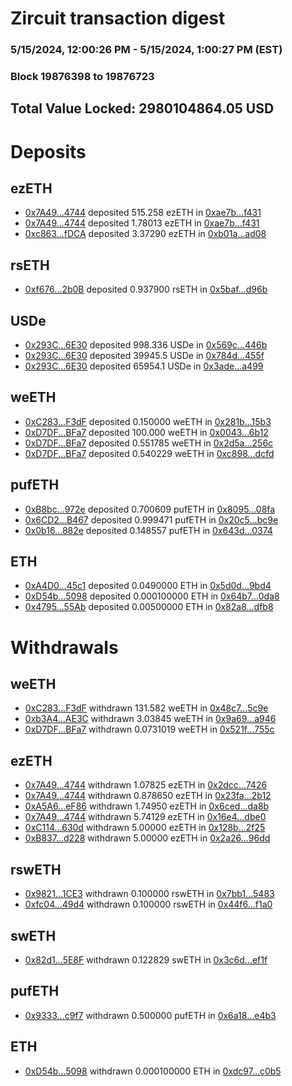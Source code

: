 # Zircuit transaction digest
### 5/15/2024, 12:00:26 PM - 5/15/2024, 1:00:27 PM (EST)
### Block 19876398 to 19876723

## Total Value Locked: 2980104864.05 USD

# Deposits
## ezETH
- [0x7A49...4744](https://etherscan.io/address/0x7A493Be5c2ce014cD049Bf178a1ac0Db1B434744) deposited 515.258 ezETH in [0xae7b...f431](https://etherscan.io/tx/0x7A493Be5c2ce014cD049Bf178a1ac0Db1B434744)
- [0x7A49...4744](https://etherscan.io/address/0x7A493Be5c2ce014cD049Bf178a1ac0Db1B434744) deposited 1.78013 ezETH in [0xae7b...f431](https://etherscan.io/tx/0x7A493Be5c2ce014cD049Bf178a1ac0Db1B434744)
- [0xc863...fDCA](https://etherscan.io/address/0xc86331cd23D87d0Cd44CAb80C8f9c22120fbfDCA) deposited 3.37290 ezETH in [0xb01a...ad08](https://etherscan.io/tx/0xc86331cd23D87d0Cd44CAb80C8f9c22120fbfDCA)
## rsETH
- [0xf676...2b0B](https://etherscan.io/address/0xf676B1d0fbb4cD393cDAe460f3312D9b89402b0B) deposited 0.937900 rsETH in [0x5baf...d96b](https://etherscan.io/tx/0xf676B1d0fbb4cD393cDAe460f3312D9b89402b0B)
## USDe
- [0x293C...6E30](https://etherscan.io/address/0x293C6937D8D82e05B01335F7B33FBA0c8e256E30) deposited 998.336 USDe in [0x569c...446b](https://etherscan.io/tx/0x293C6937D8D82e05B01335F7B33FBA0c8e256E30)
- [0x293C...6E30](https://etherscan.io/address/0x293C6937D8D82e05B01335F7B33FBA0c8e256E30) deposited 39945.5 USDe in [0x784d...455f](https://etherscan.io/tx/0x293C6937D8D82e05B01335F7B33FBA0c8e256E30)
- [0x293C...6E30](https://etherscan.io/address/0x293C6937D8D82e05B01335F7B33FBA0c8e256E30) deposited 65954.1 USDe in [0x3ade...a499](https://etherscan.io/tx/0x293C6937D8D82e05B01335F7B33FBA0c8e256E30)
## weETH
- [0xC283...F3dF](https://etherscan.io/address/0xC283b1AB8fe48B5A9C100e6DF72c676e8B29F3dF) deposited 0.150000 weETH in [0x281b...15b3](https://etherscan.io/tx/0xC283b1AB8fe48B5A9C100e6DF72c676e8B29F3dF)
- [0xD7DF...BFa7](https://etherscan.io/address/0xD7DF7E085214743530afF339aFC420c7c720BFa7) deposited 100.000 weETH in [0x0043...6b12](https://etherscan.io/tx/0xD7DF7E085214743530afF339aFC420c7c720BFa7)
- [0xD7DF...BFa7](https://etherscan.io/address/0xD7DF7E085214743530afF339aFC420c7c720BFa7) deposited 0.551785 weETH in [0x2d5a...256c](https://etherscan.io/tx/0xD7DF7E085214743530afF339aFC420c7c720BFa7)
- [0xD7DF...BFa7](https://etherscan.io/address/0xD7DF7E085214743530afF339aFC420c7c720BFa7) deposited 0.540229 weETH in [0xc898...dcfd](https://etherscan.io/tx/0xD7DF7E085214743530afF339aFC420c7c720BFa7)
## pufETH
- [0xB8bc...972e](https://etherscan.io/address/0xB8bc94744d2aecF1925c3994D583B7401b84972e) deposited 0.700609 pufETH in [0x8095...08fa](https://etherscan.io/tx/0xB8bc94744d2aecF1925c3994D583B7401b84972e)
- [0x6CD2...B467](https://etherscan.io/address/0x6CD2612540c4d5a8C13b652CEA1Fd7260D48B467) deposited 0.999471 pufETH in [0x20c5...bc9e](https://etherscan.io/tx/0x6CD2612540c4d5a8C13b652CEA1Fd7260D48B467)
- [0x0b16...882e](https://etherscan.io/address/0x0b1675296D5dBf10646DF1195DeF37eb1c3A882e) deposited 0.148557 pufETH in [0x643d...0374](https://etherscan.io/tx/0x0b1675296D5dBf10646DF1195DeF37eb1c3A882e)
## ETH
- [0xA4D0...45c1](https://etherscan.io/address/0xA4D04f8B1816F5458d21F463CbfD03666c1d45c1) deposited 0.0490000 ETH in [0x5d0d...9bd4](https://etherscan.io/tx/0xA4D04f8B1816F5458d21F463CbfD03666c1d45c1)
- [0xD54b...5098](https://etherscan.io/address/0xD54b067CCF4187898135d9aE1D390E11E57c5098) deposited 0.000100000 ETH in [0x64b7...0da8](https://etherscan.io/tx/0xD54b067CCF4187898135d9aE1D390E11E57c5098)
- [0x4795...55Ab](https://etherscan.io/address/0x4795709756256485EcEB2867369d2B65030A55Ab) deposited 0.00500000 ETH in [0x82a8...dfb8](https://etherscan.io/tx/0x4795709756256485EcEB2867369d2B65030A55Ab)
# Withdrawals
## weETH
- [0xC283...F3dF](https://etherscan.io/address/0xC283b1AB8fe48B5A9C100e6DF72c676e8B29F3dF) withdrawn 131.582 weETH in [0x48c7...5c9e](https://etherscan.io/tx/0xC283b1AB8fe48B5A9C100e6DF72c676e8B29F3dF)
- [0xb3A4...AE3C](https://etherscan.io/address/0xb3A40068e13C5c4177A6214aa792b6c3014fAE3C) withdrawn 3.03845 weETH in [0x9a69...a946](https://etherscan.io/tx/0xb3A40068e13C5c4177A6214aa792b6c3014fAE3C)
- [0xD7DF...BFa7](https://etherscan.io/address/0xD7DF7E085214743530afF339aFC420c7c720BFa7) withdrawn 0.0731019 weETH in [0x521f...755c](https://etherscan.io/tx/0xD7DF7E085214743530afF339aFC420c7c720BFa7)
## ezETH
- [0x7A49...4744](https://etherscan.io/address/0x7A493Be5c2ce014cD049Bf178a1ac0Db1B434744) withdrawn 1.07825 ezETH in [0x2dcc...7426](https://etherscan.io/tx/0x7A493Be5c2ce014cD049Bf178a1ac0Db1B434744)
- [0x7A49...4744](https://etherscan.io/address/0x7A493Be5c2ce014cD049Bf178a1ac0Db1B434744) withdrawn 0.878650 ezETH in [0x23fa...2b12](https://etherscan.io/tx/0x7A493Be5c2ce014cD049Bf178a1ac0Db1B434744)
- [0xA5A6...eF86](https://etherscan.io/address/0xA5A662B721FD844a30523AA2404f8f013aF2eF86) withdrawn 1.74950 ezETH in [0x6ced...da8b](https://etherscan.io/tx/0xA5A662B721FD844a30523AA2404f8f013aF2eF86)
- [0x7A49...4744](https://etherscan.io/address/0x7A493Be5c2ce014cD049Bf178a1ac0Db1B434744) withdrawn 5.74129 ezETH in [0x16e4...dbe0](https://etherscan.io/tx/0x7A493Be5c2ce014cD049Bf178a1ac0Db1B434744)
- [0xC114...630d](https://etherscan.io/address/0xC1148F71f468aC29c03EdaCfB3B4314B8518630d) withdrawn 5.00000 ezETH in [0x128b...2f25](https://etherscan.io/tx/0xC1148F71f468aC29c03EdaCfB3B4314B8518630d)
- [0xB837...d228](https://etherscan.io/address/0xB83749b8dE085AbaD48f4db6FAf8f749BBa9d228) withdrawn 5.00000 ezETH in [0x2a26...96dd](https://etherscan.io/tx/0xB83749b8dE085AbaD48f4db6FAf8f749BBa9d228)
## rswETH
- [0x9821...1CE3](https://etherscan.io/address/0x9821994c3A74aFb7B4Fa71dfb3531F727dcc1CE3) withdrawn 0.100000 rswETH in [0x7bb1...5483](https://etherscan.io/tx/0x9821994c3A74aFb7B4Fa71dfb3531F727dcc1CE3)
- [0xfc04...49d4](https://etherscan.io/address/0xfc04621BD7a4c4FCB8de537b005C701c06D249d4) withdrawn 0.100000 rswETH in [0x44f6...f1a0](https://etherscan.io/tx/0xfc04621BD7a4c4FCB8de537b005C701c06D249d4)
## swETH
- [0x82d1...5E8F](https://etherscan.io/address/0x82d1a4717D49e40c164eFf8104eb0B5B781f5E8F) withdrawn 0.122829 swETH in [0x3c6d...ef1f](https://etherscan.io/tx/0x82d1a4717D49e40c164eFf8104eb0B5B781f5E8F)
## pufETH
- [0x9333...c9f7](https://etherscan.io/address/0x9333c471fb0aBb0A189189933bfC0D1A4584c9f7) withdrawn 0.500000 pufETH in [0x6a18...e4b3](https://etherscan.io/tx/0x9333c471fb0aBb0A189189933bfC0D1A4584c9f7)
## ETH
- [0xD54b...5098](https://etherscan.io/address/0xD54b067CCF4187898135d9aE1D390E11E57c5098) withdrawn 0.000100000 ETH in [0xdc97...c0b5](https://etherscan.io/tx/0xD54b067CCF4187898135d9aE1D390E11E57c5098)
